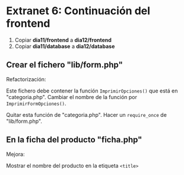 Extranet 6: Continuación del frontend
=====================================

  1. Copiar **dia11/frontend** a **dia12/frontend**
  2. Copiar **dia11/database** a **dia12/database**

## Crear el fichero "lib/form.php"

Refactorización:

Este fichero debe contener la función `ImprimirOpciones()` que está en "categoria.php". Cambiar el nombre de la función por `ImprimirFormOpciones()`.

Quitar esta función de "categoria.php". Hacer un `require_once` de "lib/form.php".

## En la ficha del producto "ficha.php"

Mejora:

Mostrar el nombre del producto en la etiqueta `<title>`
